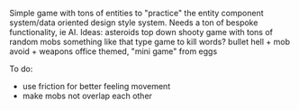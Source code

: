 Simple game with tons of entities to "practice" the entity component system/data oriented design style system. Needs a ton of bespoke functionality, ie AI.
Ideas:
    asteroids
    top down shooty game with tons of random mobs
    something like that type game to kill words?
    bullet hell + mob avoid + weapons
    office themed, "mini game" from eggs

To do:
* use friction for better feeling movement
* make mobs not overlap each other
